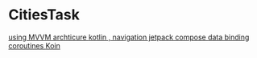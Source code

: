 # CitiesTask
 <ins> using MVVM archticure  </ins>
 <ins> kotlin , navigation jetpack compose  </ins>
 <ins> data binding  </ins>
 <ins> coroutines  </ins>
 <ins> Koin  </ins>

